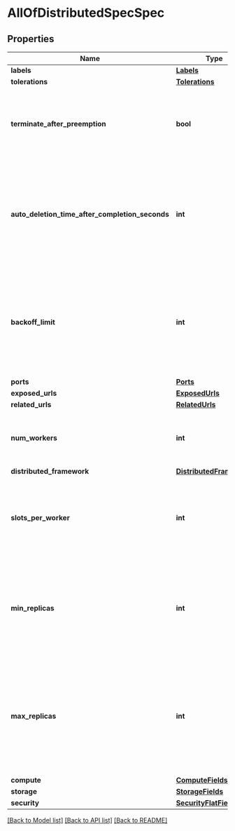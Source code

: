 # AllOfDistributedSpecSpec

## Properties
Name | Type | Description | Notes
------------ | ------------- | ------------- | -------------
**labels** | [**Labels**](Labels.md) |  | [optional] 
**tolerations** | [**Tolerations**](Tolerations.md) |  | [optional] 
**terminate_after_preemption** | **bool** | Indicates if the job should be terminated by the system after it has been preempted. | [optional] 
**auto_deletion_time_after_completion_seconds** | **int** | Specifies the duration after which a finished workload (completed or failed) will be automatically deleted. The default is 30 days. | [optional] 
**backoff_limit** | **int** | Specifies the number of retries before marking a workload as failed (not applicable to Inference workloads). The default value is 6. | [optional] 
**ports** | [**Ports**](Ports.md) |  | [optional] 
**exposed_urls** | [**ExposedUrls**](ExposedUrls.md) |  | [optional] 
**related_urls** | [**RelatedUrls**](RelatedUrls.md) |  | [optional] 
**num_workers** | **int** | the number of workers that will be allocated for running the workload. | [optional] 
**distributed_framework** | [**DistributedFramework**](DistributedFramework.md) |  | [optional] 
**slots_per_worker** | **int** | Specifies the number of slots per worker used in hostfile. Defaults to 1. (applicable only for MPI) | [optional] [default to 1]
**min_replicas** | **int** | the lower limit for the number of worker pods to which the training job can scale down. (applicable only for PyTorch) | [optional] 
**max_replicas** | **int** | the upper limit for the number of worker pods that can be set by the autoscaler. Cannot be smaller than MinReplicas. (applicable only for PyTorch) | [optional] 
**compute** | [**ComputeFields**](ComputeFields.md) |  | [optional] 
**storage** | [**StorageFields**](StorageFields.md) |  | [optional] 
**security** | [**SecurityFlatFields**](SecurityFlatFields.md) |  | [optional] 

[[Back to Model list]](../README.md#documentation-for-models) [[Back to API list]](../README.md#documentation-for-api-endpoints) [[Back to README]](../README.md)

